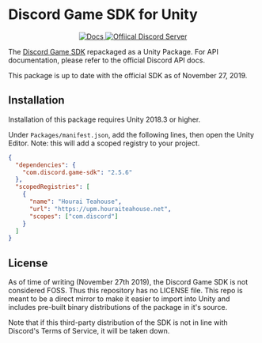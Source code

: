 # Discord Game SDK for Unity

<p align="center">
    <a href="https://discordapp.com/developers/docs/game-sdk/sdk-starter-guide">
        <img src="https://img.shields.io/badge/docs-passing-brightgreen.svg" alt="Docs">
    </a>
    <a href="https://discord.gg/discord-gamesdk">
        <img src="https://discordapp.com/api/guilds/151219753434742784/widget.png" alt="Offiical Discord Server">
    </a>
</p>

The [Discord Game SDK](https://discordapp.com/developers/docs/game-sdk/sdk-starter-guide)
repackaged as a Unity Package. For API documentation, please refer to the
official Discord API docs.

This package is up to date with the official SDK as of November 27, 2019.

## Installation

Installation of this package requires Unity 2018.3 or higher.

Under `Packages/manifest.json`, add the following lines, then open the Unity
Editor. Note: this will add a scoped registry to your project.

```json
{
  "dependencies": {
    "com.discord.game-sdk": "2.5.6"
  },
  "scopedRegistries": [
    {
      "name": "Hourai Teahouse",
      "url": "https://upm.houraiteahouse.net",
      "scopes": ["com.discord"]
    }
  ]
}
```

## License

As of time of writing (November 27th 2019), the Discord Game SDK is not considered
FOSS.  Thus this repository has no LICENSE file.  This repo is meant to be a
direct mirror to make it easier to import into Unity and includes pre-built
binary distributions of the package in it's source.

Note that if this third-party distribution of the SDK is not in line with
Discord's Terms of Service, it will be taken down.
